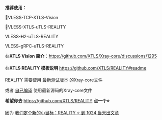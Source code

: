 **推荐使用：** 

:rocket:VLESS-TCP-XTLS-Vision

:rocket:VLESS-XTLS-uTLS-REALITY

VLESS-H2-uTLS-REALITY

VLESS-gRPC-uTLS-REALITY

:+1:**XTLS Vision 简介**：https://github.com/XTLS/Xray-core/discussions/1295

:+1:**XTLS REALITY 模板说明** https://github.com/XTLS/REALITY#readme

REALITY 需要使用 [最新测试版本](https://github.com/XTLS/Xray-core/actions/workflows/release.yml) 的Xray-core文件

或者 [自己编译](https://github.com/chika0801/Xray-examples/blob/main/VLESS-XTLS-uTLS-REALITY/compile_Xray-core.md) 使用最新源码的Xray-core文件

**希望你去** https://github.com/XTLS/REALITY **点一个:star:**

因为 [我们定个新的小目标：REALITY :star: 到 1024 当天出文章](https://github.com/XTLS/Xray-core/issues/1679#issuecomment-1436520973)

